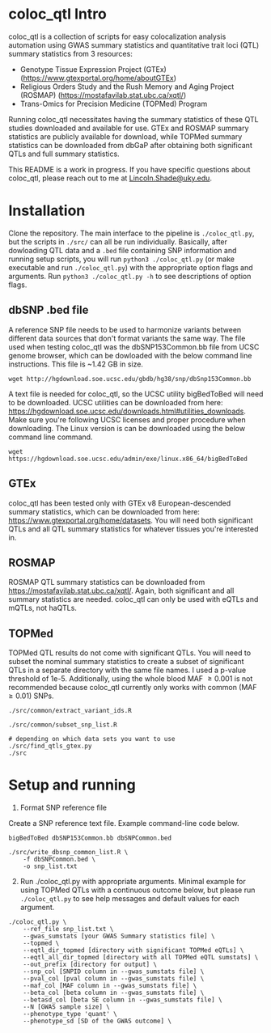 
# coloc_qtl Intro

coloc_qtl is a collection of scripts for easy colocalization analysis automation using GWAS summary statistics and quantitative trait loci (QTL) summary statistics from 3 resources:

- Genotype Tissue Expression Project (GTEx) (https://www.gtexportal.org/home/aboutGTEx) 
- Religious Orders Study and the Rush Memory and Aging Project (ROSMAP) (https://mostafavilab.stat.ubc.ca/xqtl/)
- Trans-Omics for Precision Medicine (TOPMed) Program

Running coloc_qtl necessitates having the summary statistics of these QTL studies downloaded and available for use. GTEx and ROSMAP summary statistics are publicly available for download, while TOPMed summary statistics can be downloaded from dbGaP after obtaining both significant QTLs and full summary statistics. 

This README is a work in progress. If you have specific questions about coloc_qtl, please reach out to me at Lincoln.Shade@uky.edu.

# Installation

Clone the repository. The main interface to the pipeline is `./coloc_qtl.py`, but the scripts in `./src/` can all be run individually. Basically, after dowloading QTL data and a `.bed` file containing SNP information and running setup scripts, you will run `python3 ./coloc_qtl.py` (or make executable and run `./coloc_qtl.py`) with the appropriate option flags and arguments. Run `python3 ./coloc_qtl.py -h` to see descriptions of option flags.

## dbSNP .bed file

A reference SNP file needs to be used to harmonize variants between different data sources that don't format variants the same way. The file used when testing coloc_qtl was the dbSNP153Common.bb file from UCSC genome browser, which can be dowloaded with the below command line instructions. This file is ~1.42 GB in size.

```
wget http://hgdownload.soe.ucsc.edu/gbdb/hg38/snp/dbSnp153Common.bb
```

A text file is needed for coloc_qtl, so the UCSC utility bigBedToBed will need to be downloaded. UCSC utilities can be downloaded from here: https://hgdownload.soe.ucsc.edu/downloads.html#utilities_downloads. Make sure you're following UCSC licenses and proper procedure when downloading. The Linux version is can be downloaded using the below command line command.

```
wget https://hgdownload.soe.ucsc.edu/admin/exe/linux.x86_64/bigBedToBed
```

## GTEx

coloc_qtl has been tested only with GTEx v8 European-descended summary statistics, which can be downloaded from here: https://www.gtexportal.org/home/datasets. You will need both significant QTLs and all QTL summary statistics for whatever tissues you're interested in.

## ROSMAP

ROSMAP QTL summary statistics can be downloaded from https://mostafavilab.stat.ubc.ca/xqtl/. Again, both significant and all summary statistics are needed. coloc_qtl can only be used with eQTLs and mQTLs, not haQTLs.

## TOPMed

TOPMed QTL results do not come with significant QTLs. You will need to subset the nominal summary statistics to create a subset of significant QTLs in a separate directory with the same file names. I used a p-value threshold of 1e-5. Additionally, using the whole blood MAF $\ge 0.001$ is not recommended because coloc_qtl currently only works with common (MAF $\ge 0.01$) SNPs. 

```
./src/common/extract_variant_ids.R

./src/common/subset_snp_list.R

# depending on which data sets you want to use
./src/find_qtls_gtex.py
./src
```

# Setup and running

1. Format SNP reference file

Create a SNP reference text file. Example command-line code below.

```
bigBedToBed dbSNP153Common.bb dbSNPCommon.bed

./src/write_dbsnp_common_list.R \
    -f dbSNPCommon.bed \
    -o snp_list.txt
```

2. Run ./coloc_qtl.py with appropriate arguments. Minimal example for using TOPMed QTLs with a continuous outcome below, but please run `./coloc_qtl.py` to see help messages and default values for each argument.

```
./coloc_qtl.py \
    --ref_file snp_list.txt \
    --gwas_sumstats [your GWAS Summary statistics file] \
    --topmed \
    --eqtl_dir_topmed [directory with significant TOPMed eQTLs] \
    --eqtl_all_dir_topmed [directory with all TOPMed eQTL sumstats] \
    --out_prefix [directory for output] \
    --snp_col [SNPID column in --gwas_sumstats file] \
    --pval_col [pval column in --gwas_sumstats file] \
    --maf_col [MAF column in --gwas_sumstats file] \
    --beta_col [beta column in --gwas_sumstats file] \
    --betasd_col [beta SE column in --gwas_sumstats file] \
    --N [GWAS sample size] \
    --phenotype_type 'quant' \
    --phenotype_sd [SD of the GWAS outcome] \
```
